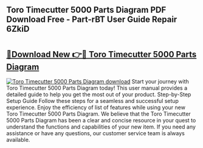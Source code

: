 ## Toro Timecutter 5000 Parts Diagram PDF Download Free - Part-rBT User Guide Repair 6ZkiD

# <h2><a href="http://dfkek1.blite.top/?on=Toro+Timecutter+5000+Parts+Diagram">🔗Download New 👉🔴 Toro Timecutter 5000 Parts Diagram</a></h2>

[![Toro Timecutter 5000 Parts Diagram download](https://i.imgur.com/lujVjoI.png)](http://dfkek1.blite.top/?on=Toro+Timecutter+5000+Parts+Diagram)
Start your journey with Toro Timecutter 5000 Parts Diagram today! This user manual provides a detailed guide to help you get the most out of your product. Step-by-Step Setup Guide Follow these steps for a seamless and successful setup experience. Enjoy the efficiency of list of features while using your new Toro Timecutter 5000 Parts Diagram. We believe that the Toro Timecutter 5000 Parts Diagram has been a clear and concise resource in your quest to understand the functions and capabilities of your new item. If you need any assistance or have any questions, our customer service team is always available.
